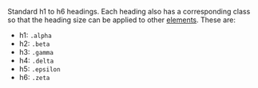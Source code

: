 Standard h1 to h6 headings. Each heading also has a corresponding class so that the heading size can be applied to other [elements](http://google.com). These are:
 
 * h1: `.alpha`
 * h2: `.beta`
 * h3: `.gamma`
 * h4: `.delta`
 * h5: `.epsilon`
 * h6: `.zeta`